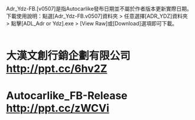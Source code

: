 Adr_Ydz-FB.[v0507]是指Autocarlike發布日期並不屬於作者版本更新實際日期。<br>
下載使用說明：點選[Adr_Ydz-FB.v0507]資料夾 > 任意選擇[ADR_YDZ]資料夾 > 點擊[ADL_Adr or Ydz].exe > [View Raw]或[Download]選項即可下載。<br><br>

# 大漢文創行銷企劃有限公司 http://ppt.cc/6hv2Z
# Autocarlike_FB-Release http://ppt.cc/zWCVi

